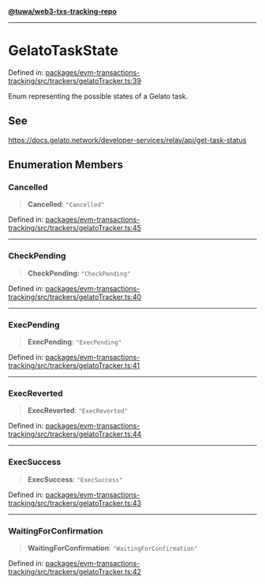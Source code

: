 [**@tuwa/web3-txs-tracking-repo**](../../../README.md)

***

# GelatoTaskState

Defined in: [packages/evm-transactions-tracking/src/trackers/gelatoTracker.ts:39](https://github.com/TuwaIO/web3-transactions-tracking/blob/29463b139f3cc0ab8a7212190f71db95208ba6cc/packages/evm-transactions-tracking/src/trackers/gelatoTracker.ts#L39)

Enum representing the possible states of a Gelato task.

## See

https://docs.gelato.network/developer-services/relay/api/get-task-status

## Enumeration Members

### Cancelled

> **Cancelled**: `"Cancelled"`

Defined in: [packages/evm-transactions-tracking/src/trackers/gelatoTracker.ts:45](https://github.com/TuwaIO/web3-transactions-tracking/blob/29463b139f3cc0ab8a7212190f71db95208ba6cc/packages/evm-transactions-tracking/src/trackers/gelatoTracker.ts#L45)

***

### CheckPending

> **CheckPending**: `"CheckPending"`

Defined in: [packages/evm-transactions-tracking/src/trackers/gelatoTracker.ts:40](https://github.com/TuwaIO/web3-transactions-tracking/blob/29463b139f3cc0ab8a7212190f71db95208ba6cc/packages/evm-transactions-tracking/src/trackers/gelatoTracker.ts#L40)

***

### ExecPending

> **ExecPending**: `"ExecPending"`

Defined in: [packages/evm-transactions-tracking/src/trackers/gelatoTracker.ts:41](https://github.com/TuwaIO/web3-transactions-tracking/blob/29463b139f3cc0ab8a7212190f71db95208ba6cc/packages/evm-transactions-tracking/src/trackers/gelatoTracker.ts#L41)

***

### ExecReverted

> **ExecReverted**: `"ExecReverted"`

Defined in: [packages/evm-transactions-tracking/src/trackers/gelatoTracker.ts:44](https://github.com/TuwaIO/web3-transactions-tracking/blob/29463b139f3cc0ab8a7212190f71db95208ba6cc/packages/evm-transactions-tracking/src/trackers/gelatoTracker.ts#L44)

***

### ExecSuccess

> **ExecSuccess**: `"ExecSuccess"`

Defined in: [packages/evm-transactions-tracking/src/trackers/gelatoTracker.ts:43](https://github.com/TuwaIO/web3-transactions-tracking/blob/29463b139f3cc0ab8a7212190f71db95208ba6cc/packages/evm-transactions-tracking/src/trackers/gelatoTracker.ts#L43)

***

### WaitingForConfirmation

> **WaitingForConfirmation**: `"WaitingForConfirmation"`

Defined in: [packages/evm-transactions-tracking/src/trackers/gelatoTracker.ts:42](https://github.com/TuwaIO/web3-transactions-tracking/blob/29463b139f3cc0ab8a7212190f71db95208ba6cc/packages/evm-transactions-tracking/src/trackers/gelatoTracker.ts#L42)
